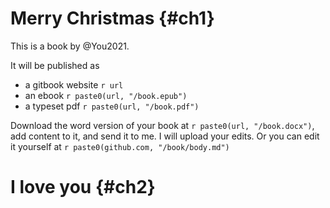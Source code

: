 # Merry Christmas {#ch1}

This is a book by @You2021. 

It will be published as 

- a gitbook website `r url`
- an ebook `r paste0(url, "/book.epub")`
- a typeset pdf `r paste0(url, "/book.pdf")`

Download the word version of your book at `r paste0(url, "/book.docx")`, add content to it, and send it to me. I will upload your edits. Or you can edit it yourself at `r paste0(github.com, "/book/body.md")`

# I love you {#ch2}